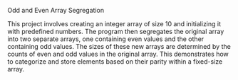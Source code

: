 Odd and Even Array Segregation

This project involves creating an integer array of size 10 and initializing it with predefined numbers. The program then segregates the original array into two separate arrays, one containing even values and the other containing odd values. The sizes of these new arrays are determined by the counts of even and odd values in the original array. This demonstrates how to categorize and store elements based on their parity within a fixed-size array.